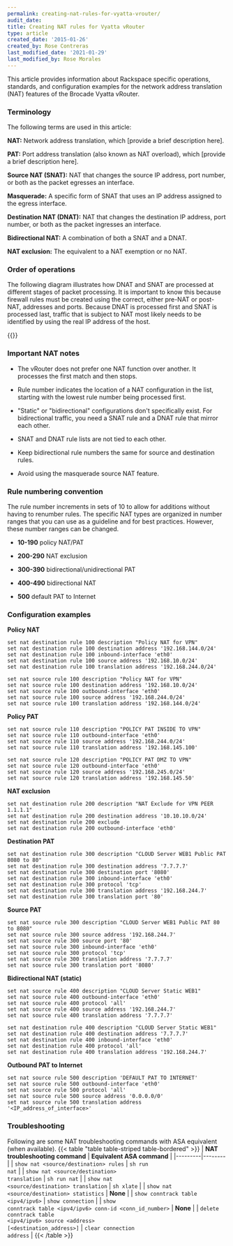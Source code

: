 ```yaml
---
permalink: creating-nat-rules-for-vyatta-vrouter/
audit_date:
title: Creating NAT rules for Vyatta vRouter
type: article
created_date: '2015-01-26'
created_by: Rose Contreras
last_modified_date: '2021-01-29'
last_modified_by: Rose Morales
---
```


This article provides information about Rackspace specific operations, standards, and configuration examples for the network address translation (NAT) features of the Brocade Vyatta vRouter.

### Terminology

The following terms are used in this article:

**NAT:** Network address translation, which [provide a brief description here].

**PAT:** Port address translation (also known as NAT overload), which [provide a brief description here].

**Source NAT (SNAT):** NAT that changes the source IP address, port number, or both as the packet egresses an interface.

**Masquerade:** A specific form of SNAT that uses an IP address assigned to the egress interface.

**Destination NAT (DNAT):** NAT that changes the destination IP address, port number, or both as the packet ingresses an interface.

**Bidirectional NAT:** A combination of both a SNAT and a DNAT.

**NAT exclusion:** The equivalent to a NAT exemption or no NAT.

### Order of operations

The following diagram illustrates how DNAT and SNAT are processed at different stages of packet processing. It is important to know this because firewall rules must be created using the correct, either pre-NAT or post-NAT, addresses and ports. Because DNAT is processed first and SNAT is processed last, traffic that is subject to NAT most likely needs to be identified by using the real IP address of the host.

{{<image src="883-1_0.png" alt="" title="">}}

### Important NAT notes

- The vRouter does not prefer one NAT function over another. It processes the first match and then stops.

- Rule number indicates the location of a NAT configuration in the list, starting with the lowest rule number being processed first.

- "Static" or "bidirectional" configurations don't specifically exist. For bidirectional traffic, you need a SNAT rule and a DNAT rule that mirror each other.

- SNAT and DNAT rule lists are not tied to each other.

- Keep bidirectional rule numbers the same for source and destination rules.

- Avoid using the masquerade source NAT feature.

### Rule numbering convention

The rule number increments in sets of 10 to allow for additions without having to renumber rules. The specific NAT types are organized in number ranges that you can use as a guideline and for best practices. However, these number ranges can be changed.

- **10-190** policy NAT/PAT

- **200-290** NAT exclusion

- **300-390** bidirectional/unidirectional PAT

- **400-490** bidirectional NAT

- **500** default PAT to Internet

### Configuration examples

**Policy NAT**

    set nat destination rule 100 description "Policy NAT for VPN"
    set nat destination rule 100 destination address '192.168.144.0/24'
    set nat destination rule 100 inbound-interface 'eth0'
    set nat destination rule 100 source address '192.168.10.0/24'
    set nat destination rule 100 translation address '192.168.244.0/24'

    set nat source rule 100 description "Policy NAT for VPN"
    set nat source rule 100 destination address '192.168.10.0/24'
    set nat source rule 100 outbound-interface 'eth0'
    set nat source rule 100 source address '192.168.244.0/24'
    set nat source rule 100 translation address '192.168.144.0/24'


**Policy PAT**

	set nat source rule 110 description "POLICY PAT INSIDE TO VPN"
	set nat source rule 110 outbound-interface 'eth0'
	set nat source rule 110 source address '192.168.244.0/24'
	set nat source rule 110 translation address '192.168.145.100'

	set nat source rule 120 description "POLICY PAT DMZ TO VPN"
	set nat source rule 120 outbound-interface 'eth0'
	set nat source rule 120 source address '192.168.245.0/24'
	set nat source rule 120 translation address '192.168.145.50'


**NAT exclusion**

	set nat destination rule 200 description "NAT Exclude for VPN PEER 1.1.1.1"
	set nat destination rule 200 destination address '10.10.10.0/24'
	set nat destination rule 200 exclude
	set nat destination rule 200 outbound-interface 'eth0'


**Destination PAT**

	set nat destination rule 300 description "CLOUD Server WEB1 Public PAT 8080 to 80"
	set nat destination rule 300 destination address '7.7.7.7'
	set nat destination rule 300 destination port '8080'
	set nat destination rule 300 inbound-interface 'eth0'
	set nat destination rule 300 protocol 'tcp'
	set nat destination rule 300 translation address '192.168.244.7'
	set nat destination rule 300 translation port '80'


**Source PAT**

	set nat source rule 300 description "CLOUD Server WEB1 Public PAT 80 to 8080"
	set nat source rule 300 source address '192.168.244.7'
	set nat source rule 300 source port '80'
	set nat source rule 300 inbound-interface 'eth0'
	set nat source rule 300 protocol 'tcp'
	set nat source rule 300 translation address '7.7.7.7'
	set nat source rule 300 translation port '8080'


**Bidirectional NAT (static)**

	set nat source rule 400 description "CLOUD Server Static WEB1"
	set nat source rule 400 outbound-interface 'eth0'
	set nat source rule 400 protocol 'all'
	set nat source rule 400 source address '192.168.244.7'
	set nat source rule 400 translation address '7.7.7.7'

	set nat destination rule 400 description "CLOUD Server Static WEB1"
	set nat destination rule 400 destination address '7.7.7.7'
	set nat destination rule 400 inbound-interface 'eth0'
	set nat destination rule 400 protocol 'all'
	set nat destination rule 400 translation address '192.168.244.7'

**Outbound PAT to Internet**

	set nat source rule 500 description 'DEFAULT PAT TO INTERNET'
	set nat source rule 500 outbound-interface 'eth0'
	set nat source rule 500 protocol 'all'
	set nat source rule 500 source address '0.0.0.0/0'
	set nat source rule 500 translation address '<IP_address_of_interface>'

### Troubleshooting

Following are some NAT troubleshooting commands with ASA equivalent (when available).
{{< table "table  table-striped table-bordered" >}}
| <strong>NAT troubleshooting command</strong>  | <strong>Equivalent ASA command</strong> |
|---------|--------|
| <code>show nat &lt;source/destination&gt; rules</code> | <code>sh run nat</code> |
| <code>show nat &lt;source/destination&gt; translation</code> | <code>sh run nat</code> |
| <code>show nat &lt;source/destination&gt; translation</code> | <code>sh xlate</code> |
| <code>show nat &lt;source/destination&gt; statistics</code> | <strong>None</strong> |
| <code>show conntrack table &lt;ipv4/ipv6&gt;</code> | <code>show connection</code> |
| <code>show conntrack table &lt;ipv4/ipv6&gt; conn-id &lt;conn_id_number&gt;</code> | <strong>None</strong> |
| <code>delete conntrack table &lt;ipv4/ipv6&gt; source &lt;address&gt; [&lt;destination_address&gt;]</code> | <code>clear connection address</code> |
{{< /table >}}
